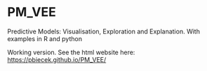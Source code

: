 # PM_VEE

Predictive Models: Visualisation, Exploration and Explanation. With examples in R and python

Working version. See the html website here: https://pbiecek.github.io/PM_VEE/
